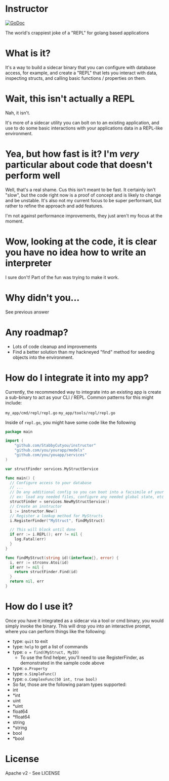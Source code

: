 # Instructor
[![GoDoc](http://img.shields.io/badge/go-documentation-blue.svg?style=flat-square)](http://godoc.org/github.com/StabbyCutyou/instructor)

The world's crappiest joke of a "REPL" for golang based applications

# What is it?

It's a way to build a sidecar binary that you can configure with database access,
for example, and create a "REPL" that lets you interact with data, inspecting
structs, and calling basic functions / properties on them.

# Wait, this isn't actually a REPL

Nah, it isn't.

It's more of a sidecar utility you can bolt on to an existing application, and use
to do some basic interactions with your applications data in a REPL-like environment.

# Yea, but how fast is it? I'm *very* particular about code that doesn't perform well

Well, that's a real shame. Cus this isn't meant to be fast. It certainly isn't "slow", but
the code right now is a proof of concept and is likely to change and be unstable. It's also
not my current focus to be super performant, but rather to refine the approach and add features.

I'm not against performance improvements, they just aren't my focus at the moment.

# Wow, looking at the code, it is clear you have no idea how to write an interpreter

I sure don't! Part of the fun was trying to make it work.

# Why didn't you...

See previous answer

# Any roadmap?
* Lots of code cleanup and improvements
* Find a better solution than my hackneyed "find" method for seeding objects into the environment.

# How do I integrate it into my app?

Currently, the recommended way to integrate into an existing app is create a sub-binary
to act as your CLI / REPL. Common patterns for this might include:

`my_app/cmd/repl/repl.go`
`my_app/tools/repl/repl.go`

Inside of `repl.go`, you might have some code like the following

```go
package main

import (
	"github.com/StabbyCutyou/instructor"
	"github.com/you/yourapp/models"
	"github.com/you/youapp/services"
)

var structFinder services.MyStructService

func main() {
  // Configure access to your database
  // ...
  // Do any additional config so you can boot into a facsimile of your app
  // ex: load any needed files, configure any needed global state, etc etc
  structFinder = services.NewMyStructService()
  // Create an instructor
  i := instructor.New()
  // Register a lookup method for MyStructs
  i.RegisterFinder("MyStruct", findMyStruct)

  // This will block until done
  if err := i.REPL(); err != nil {
    log.Fatal(err)
  }
}

func findMyStruct(string id)(interface{}, error) {
  i, err := strconv.Atoi(id)
  if err != nil {
    return structFinder.Find(id)
  }
  return nil, err
}
```

# How do I use it?

Once you have it integrated as a sidecar via a tool or cmd binary, you would simply
invoke the binary. This will drop you into an interactive prompt, where you can perform
things like the following:

* type: `quit` to exit
* type: `help` to get a list of commands
* type: `o = find(MyStruct, MyID)`
  * To use the find helper, you'll need to use RegisterFinder, as demonstrated in the sample code above
* type: `o.Property`
* type: `o.SimpleFunc()`
* type: `o.ComplexFunc(50 int, true bool)`
* So far, those are the following param types supported:
 * int
 * *int
 * uint
 * *uint
 * float64
 * *float64
 * string
 * *string
 * bool
 * *bool

# License

Apache v2 - See LICENSE
